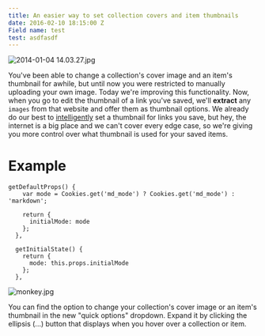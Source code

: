 ```yaml
---
title: An easier way to set collection covers and item thumbnails
date: 2016-02-10 18:15:00 Z
Field name: test
test: asdfasdf
---
```


![2014-01-04 14.03.27.jpg](/uploads/2014-01-04%2014.03.27.jpg)

You've been able to change a collection's cover image and an item's thumbnail for awhile, but until now you were restricted to manually uploading your own image. Today we're improving this functionality. Now, when you go to edit the thumbnail of a link you've saved, we'll **extract** any `images` from that website and offer them as thumbnail options. We already do our best to [intelligently](http://example.com) set a thumbnail for links you save, but hey, the internet is a big place and we can't cover every edge case, so we're giving you more control over what thumbnail is used for your saved items.

# Example

    getDefaultProps() {
        var mode = Cookies.get('md_mode') ? Cookies.get('md_mode') : 'markdown';
    
        return {
          initialMode: mode
        };
      },
    
      getInitialState() {
        return {
          mode: this.props.initialMode
        };
      },

![monkey.jpg](/uploads/monkey.jpg)

You can find the option to change your collection's cover image or an item's thumbnail in the new "quick options" dropdown. Expand it by clicking the ellipsis (...) button that displays when you hover over a collection or item.